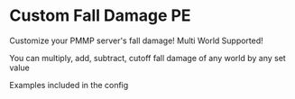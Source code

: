 # Custom Fall Damage PE
Customize your PMMP server's fall damage! Multi World Supported!

You can multiply, add, subtract, cutoff fall damage of any world by any set value

Examples included in the config